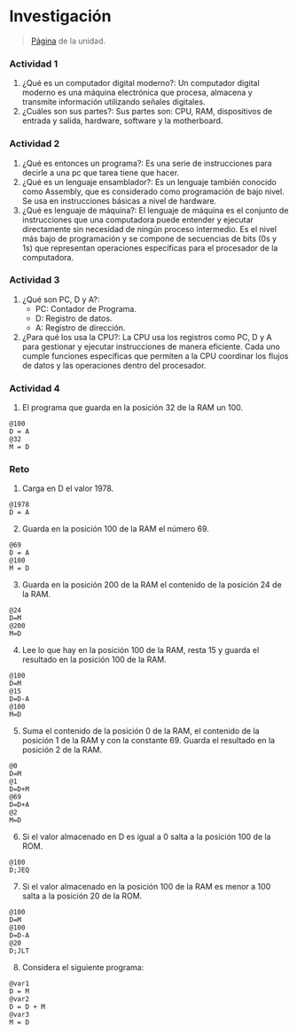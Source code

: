 # Investigación
> [Página](https://confusion-snapper-025.notion.site/Experiencia-de-aprendizaje-1-Arquitectura-del-computador-17ee8161b2a180dab569d52e21dfeade) de la unidad.

### Actividad 1
1. ¿Qué es un computador digital moderno?: Un computador digital moderno es una máquina electrónica que procesa, almacena y transmite información utilizando señales digitales. 
2. ¿Cuáles son sus partes?: Sus partes son: CPU, RAM, dispositivos de entrada y salida, hardware, software y la motherboard.

### Actividad 2
1. ¿Qué es entonces un programa?: Es una serie de instrucciones para decirle a una pc que tarea tiene que hacer.
2. ¿Qué es un lenguaje ensamblador?: Es un lenguaje también conocido como Assembly, que es considerado como programación de bajo nivel. Se usa en instrucciones básicas a nivel de hardware.
3. ¿Qué es lenguaje de máquina?: El lenguaje de máquina es el conjunto de instrucciones que una computadora puede entender y ejecutar directamente sin necesidad de ningún proceso intermedio. Es el nivel más bajo de programación y se compone de secuencias de bits (0s y 1s) que representan operaciones específicas para el procesador de la computadora.

### Actividad 3
1. ¿Qué son PC, D y A?:
   - PC: Contador de Programa.
   - D: Registro de datos.
   - A: Registro de dirección.
3. ¿Para qué los usa la CPU?: La CPU usa los registros como PC, D y A para gestionar y ejecutar instrucciones de manera eficiente. Cada uno cumple funciones específicas que permiten a la CPU coordinar los flujos de datos y las operaciones dentro del procesador.

### Actividad 4
1. El programa que guarda en la posición 32 de la RAM un 100.

```
@100       
D = A     
@32        
M = D      
```

### Reto
1. Carga en D el valor 1978.
```
@1978     
D = A     
```

2. Guarda en la posición 100 de la RAM el número 69.
```
@69
D = A
@100
M = D
```

3. Guarda en la posición 200 de la RAM el contenido de la posición 24 de la RAM.
```
@24      
D=M     
@200     
M=D
```
   
4. Lee lo que hay en la posición 100 de la RAM, resta 15 y guarda el resultado en la posición 100 de la RAM.
```
@100   
D=M    
@15   
D=D-A   
@100    
M=D
```  
   
5. Suma el contenido de la posición 0 de la RAM, el contenido de la posición 1 de la RAM y con la constante 69. Guarda el resultado en la posición 2 de la RAM.
```
@0      
D=M    
@1      
D=D+M   
@69     
D=D+A   
@2      
M=D
```

6. Si el valor almacenado en D es igual a 0 salta a la posición 100 de la ROM.
```
@100  
D;JEQ 
```

7. Si el valor almacenado en la posición 100 de la RAM es menor a 100 salta a la posición 20 de la ROM.
```
@100     
D=M      
@100     
D=D-A
@20
D;JLT 
``` 
    
8. Considera el siguiente programa:
```
@var1
D = M
@var2
D = D + M
@var3
M = D
```

